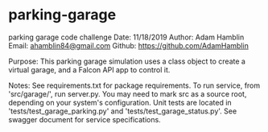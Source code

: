 # parking-garage
parking garage code challenge
Date: 11/18/2019
Author: Adam Hamblin
Email: ahamblin84@gmail.com
Github: https://github.com/AdamHamblin

Purpose: This parking garage simulation uses a class object to 
create a virtual garage, and a Falcon API app to control it.

Notes: See requirements.txt for package requirements.
       To run service, from 'src/garage/', run server.py. You may need to mark src as a source root, depending on your system's configuration.
       Unit tests are located in 'tests/test_garage_parking.py' and 'tests/test_garage_status.py'.
       See swagger document for service specifications.
  
